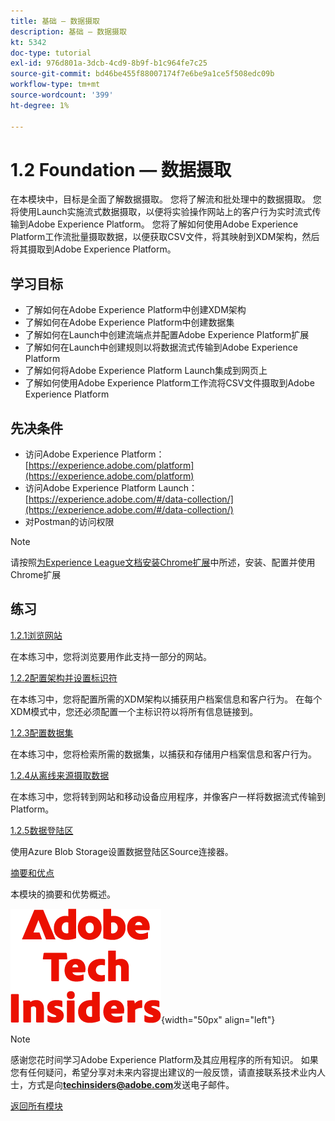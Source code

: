 ```yaml
---
title: 基础 — 数据摄取
description: 基础 — 数据摄取
kt: 5342
doc-type: tutorial
exl-id: 976d801a-3dcb-4cd9-8b9f-b1c964fe7c25
source-git-commit: bd46be455f88007174f7e6be9a1ce5f508edc09b
workflow-type: tm+mt
source-wordcount: '399'
ht-degree: 1%

---
```


# 1.2 Foundation — 数据摄取

在本模块中，目标是全面了解数据摄取。 您将了解流和批处理中的数据摄取。 您将使用Launch实施流式数据摄取，以便将实验操作网站上的客户行为实时流式传输到Adobe Experience Platform。 您将了解如何使用Adobe Experience Platform工作流批量摄取数据，以便获取CSV文件，将其映射到XDM架构，然后将其摄取到Adobe Experience Platform。

## 学习目标

- 了解如何在Adobe Experience Platform中创建XDM架构
- 了解如何在Adobe Experience Platform中创建数据集
- 了解如何在Launch中创建流端点并配置Adobe Experience Platform扩展
- 了解如何在Launch中创建规则以将数据流式传输到Adobe Experience Platform
- 了解如何将Adobe Experience Platform Launch集成到网页上
- 了解如何使用Adobe Experience Platform工作流将CSV文件摄取到Adobe Experience Platform

## 先决条件

- 访问Adobe Experience Platform： [https://experience.adobe.com/platform](https://experience.adobe.com/platform)
- 访问Adobe Experience Platform Launch： [https://experience.adobe.com/#/data-collection/](https://experience.adobe.com/#/data-collection/)
- 对Postman的访问权限

>[!NOTE]
>
>请按照[为Experience League文档安装Chrome扩展](../../gettingstarted/gettingstarted/ex1.md)中所述，安装、配置并使用Chrome扩展

## 练习

[1.2.1浏览网站](./ex1.md)

在本练习中，您将浏览要用作此支持一部分的网站。

[1.2.2配置架构并设置标识符](./ex2.md)

在本练习中，您将配置所需的XDM架构以捕获用户档案信息和客户行为。 在每个XDM模式中，您还必须配置一个主标识符以将所有信息链接到。

[1.2.3配置数据集](./ex3.md)

在本练习中，您将检索所需的数据集，以捕获和存储用户档案信息和客户行为。

[1.2.4从离线来源摄取数据](./ex4.md)

在本练习中，您将转到网站和移动设备应用程序，并像客户一样将数据流式传输到Platform。

[1.2.5数据登陆区](./ex5.md)

使用Azure Blob Storage设置数据登陆区Source连接器。

[摘要和优点](./summary.md)

本模块的摘要和优势概述。

![技术内部人士](./../../../assets/images/techinsiders.png){width="50px" align="left"}

>[!NOTE]
>
>感谢您花时间学习Adobe Experience Platform及其应用程序的所有知识。 如果您有任何疑问，希望分享对未来内容提出建议的一般反馈，请直接联系技术业内人士，方式是向&#x200B;**techinsiders@adobe.com**&#x200B;发送电子邮件。

[返回所有模块](../../../overview.md)
